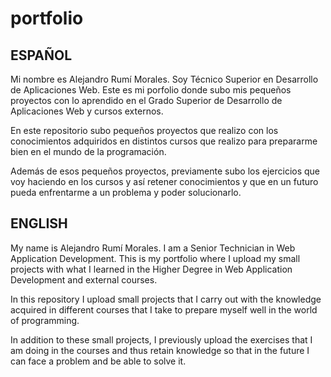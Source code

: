 # portfolio

## ESPAÑOL ##
Mi nombre es Alejandro Rumí Morales. Soy Técnico Superior en Desarrollo de Aplicaciones Web. Este es mi porfolio donde subo mis pequeños proyectos con lo aprendido en el Grado Superior de Desarrollo de Aplicaciones Web y cursos externos.

En este repositorio subo pequeños proyectos que realizo con los conocimientos adquiridos en distintos cursos que realizo para prepararme bien en el mundo de la programación.

Además de esos pequeños proyectos, previamente subo los ejercicios que voy haciendo en los cursos y así retener conocimientos y que en un futuro pueda enfrentarme a un problema y poder solucionarlo.

## ENGLISH ##
My name is Alejandro Rumí Morales. I am a Senior Technician in Web Application Development. This is my portfolio where I upload my small projects with what I learned in the Higher Degree in Web Application Development and external courses.

In this repository I upload small projects that I carry out with the knowledge acquired in different courses that I take to prepare myself well in the world of programming.

In addition to these small projects, I previously upload the exercises that I am doing in the courses and thus retain knowledge so that in the future I can face a problem and be able to solve it.